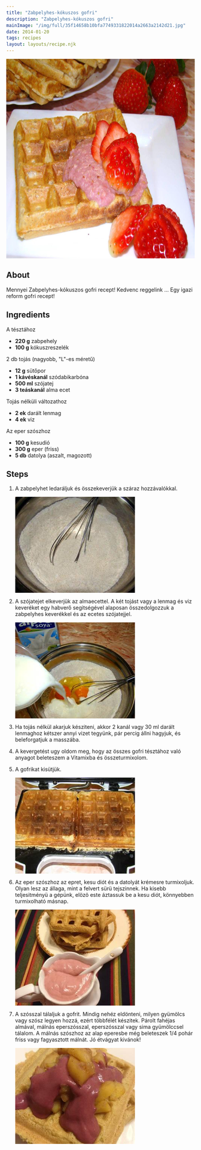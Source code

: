 ```yaml
---
title: "Zabpelyhes-kókuszos gofri"
description: "Zabpelyhes-kókuszos gofri"
mainImage: "/img/full/35f14658b10bfa7749331822014a2663a2142d21.jpg"
date: 2014-01-20
tags: recipes
layout: layouts/recipe.njk
---
```

                        
<p align="center"><a href="https://cookpad.com/hu/receptek/1925224-zabpelyhes-kokuszos-gofri" rel="Recipe source page"><img width="751" height="532" src="/img/full/35f14658b10bfa7749331822014a2663a2142d21.jpg"/></a></p>

## About
Mennyei Zabpelyhes-kókuszos gofri recept! Kedvenc reggelink ... Egy igazi reform gofri recept!

>  

## Ingredients

A tésztához
* **220 g** zabpehely
* **100 g** kókuszreszelék

2 db tojás (nagyobb, "L"-es méretű)
* **12 g** sütőpor
* **1 kávéskanál** szódabikarbóna
* **500 ml** szójatej
* **3 teáskanál** alma ecet

Tojás nélküli változathoz
* **2 ek** darált lenmag
* **4 ek** viz

Az eper szószhoz
* **100 g** kesudió
* **300 g** eper (friss)
* **5 db** datolya (aszalt, magozott)

## Steps

1. A zabpelyhet ledaráljuk és összekeverjük a száraz hozzávalókkal.
 
    <p><img width="320" height="256" align="left" src="/img/full/3cadfac641770c88fe2c8dc7fd6ba233ba637c94.jpg"/></p><div style="clear: both"/>

2. A szójatejet elkeverjük az almaecettel. A két tojást vagy a lenmag és viz keveréket egy habverő segitségével alaposan összedolgozzuk a zabpelyhes keverékkel és az ecetes szójatejjel.
 
    <p><img width="320" height="256" align="left" src="/img/full/1378fe8c6d6824e9f2203e1c812de7750dc910d4.jpg"/></p><div style="clear: both"/>

3. Ha tojás nélkül akarjuk késziteni, akkor 2 kanál vagy 30 ml darált lenmaghoz kétszer annyi vizet tegyünk, pár percig állni hagyjuk, és beleforgatjuk a masszába.
 
    <div style="clear: both"/>

4. A kevergetést ugy oldom meg, hogy az összes gofri tésztához való anyagot beleteszem a Vitamixba és összeturmixolom.
 
    <div style="clear: both"/>

5. A gofrikat kisütjük.
 
    <p><img width="320" height="256" align="left" src="/img/full/27bf9726d79e444c86b142ae02726242107073f5.jpg"/></p><div style="clear: both"/>

6. Az eper szószhoz az epret, kesu diót és a datolyát krémesre turmixoljuk. Olyan lesz az állaga, mint a felvert sürü tejszinnek. Ha kisebb teljesitményü a gépünk, elözö este áztassuk be a kesu diót, könnyebben turmixolható másnap.
 
    <p><img width="320" height="256" align="left" src="/img/full/3e80686742762cf0e062cfdea3aa5e4e128005cc.jpg"/></p><div style="clear: both"/>

7. A szósszal tálaljuk a gofrit. Mindig nehéz eldönteni, milyen gyümölcs vagy szósz legyen hozzá, ezért többfélét készitek. Párolt fahéjas almával, málnás eperszósszal, eperszósszal vagy sima gyümölccsel tálalom. A málnás szószhoz az alap eperesbe még beleteszek 1/4 pohár friss vagy fagyasztott málnát. Jó étvágyat kivánok!
 
    <p><img width="320" height="256" align="left" src="/img/full/94fc75ceb8fd69e48b3a588f019dd85df5475cac.jpg"/></p><div style="clear: both"/>

